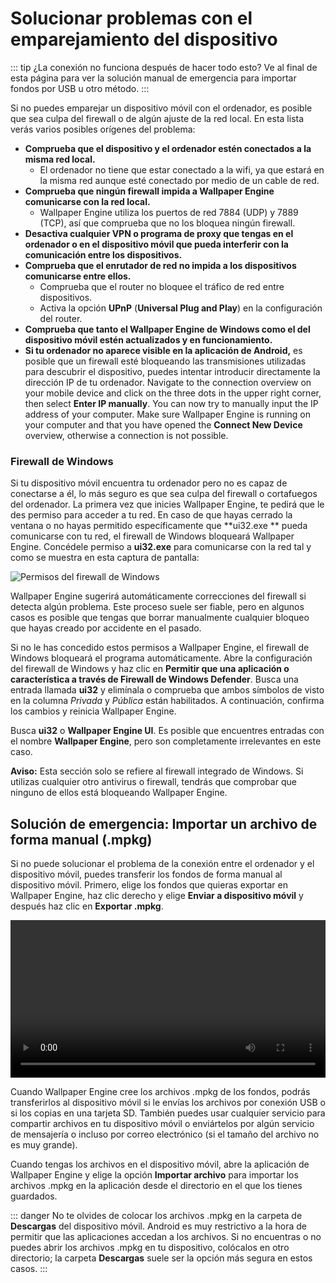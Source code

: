 # Solucionar problemas con el emparejamiento del dispositivo

::: tip
¿La conexión no funciona después de hacer todo esto? Ve al final de esta página para ver la solución manual de emergencia para importar fondos por USB u otro método.
:::

Si no puedes emparejar un dispositivo móvil con el ordenador, es posible que sea culpa del firewall o de algún ajuste de la red local. En esta lista verás varios posibles orígenes del problema:

* **Comprueba que el dispositivo y el ordenador estén conectados a la misma red local.**
  * El ordenador no tiene que estar conectado a la wifi, ya que estará en la misma red aunque esté conectado por medio de un cable de red.
* **Comprueba que ningún firewall impida a Wallpaper Engine comunicarse con la red local.**
  * Wallpaper Engine utiliza los puertos de red 7884 (UDP) y 7889 (TCP), así que comprueba que no los bloquea ningún firewall.
* **Desactiva cualquier VPN o programa de proxy que tengas en el ordenador o en el dispositivo móvil que pueda interferir con la comunicación entre los dispositivos.**
* **Comprueba que el enrutador de red no impida a los dispositivos comunicarse entre ellos.**
    * Comprueba que el router no bloquee el tráfico de red entre dispositivos.
    * Activa la opción **UPnP** (**Universal Plug and Play**) en la configuración del router.
* **Comprueba que tanto el Wallpaper Engine de Windows como el del dispositivo móvil estén actualizados y en funcionamiento.**
* **Si tu ordenador no aparece visible en la aplicación de Android,** es posible que un firewall esté bloqueando las transmisiones utilizadas para descubrir el dispositivo, puedes intentar introducir directamente la dirección IP de tu ordenador. Navigate to the connection overview on your mobile device and click on the three dots in the upper right corner, then select **Enter IP manually**. You can now try to manually input the IP address of your computer. Make sure Wallpaper Engine is running on your computer and that you have opened the **Connect New Device** overview, otherwise a connection is not possible.

### Firewall de Windows

Si tu dispositivo móvil encuentra tu ordenador pero no es capaz de conectarse a él, lo más seguro es que sea culpa del firewall o cortafuegos del ordenador. La primera vez que inicies Wallpaper Engine, te pedirá que le des permiso para acceder a tu red. En caso de que hayas cerrado la ventana o no hayas permitido específicamente que **ui32.exe ** pueda comunicarse con tu red, el firewall de Windows bloqueará Wallpaper Engine. Concédele permiso a **ui32.exe** para comunicarse con la red tal y como se muestra en esta captura de pantalla:

![Permisos del firewall de Windows](/img/faq/windows_defender.png)

Wallpaper Engine sugerirá automáticamente correcciones del firewall si detecta algún problema. Este proceso suele ser fiable, pero en algunos casos es posible que tengas que borrar manualmente cualquier bloqueo que hayas creado por accidente en el pasado.

Si no le has concedido estos permisos a Wallpaper Engine, el firewall de Windows bloqueará el programa automáticamente. Abre la configuración del firewall de Windows y haz clic en **Permitir que una aplicación o característica a través de Firewall de Windows Defender**. Busca una entrada llamada **ui32** y elimínala o comprueba que ambos símbolos de visto en la columna *Privada* y *Pública* están habilitados. A continuación, confirma los cambios y reinicia Wallpaper Engine.

Busca **ui32** o **Wallpaper Engine UI**. Es posible que encuentres entradas con el nombre **Wallpaper Engine**, pero son completamente irrelevantes en este caso.

**Aviso:** Esta sección solo se refiere al firewall integrado de Windows. Si utilizas cualquier otro antivirus o firewall, tendrás que comprobar que ninguno de ellos está bloqueando Wallpaper Engine.

## Solución de emergencia: Importar un archivo de forma manual (.mpkg)

Si no puede solucionar el problema de la conexión entre el ordenador y el dispositivo móvil, puedes transferir los fondos de forma manual al dispositivo móvil. Primero, elige los fondos que quieras exportar en Wallpaper Engine, haz clic derecho y elige **Enviar a dispositivo móvil** y después haz clic en **Exportar .mpkg**.

<video width="100%" controls autoplay loop>
  <source src="/videos/mobile_export.mp4" type="video/mp4">
  Tu navegador no admite la etiqueta de vídeo.
</video>

Cuando Wallpaper Engine cree los archivos .mpkg de los fondos, podrás transferirlos al dispositivo móvil si le envías los archivos por conexión USB o si los copias en una tarjeta SD. También puedes usar cualquier servicio para compartir archivos en tu dispositivo móvil o enviártelos por algún servicio de mensajería o incluso por correo electrónico (si el tamaño del archivo no es muy grande).

Cuando tengas los archivos en el dispositivo móvil, abre la aplicación de Wallpaper Engine y elige la opción **Importar archivo** para importar los archivos .mpkg en la aplicación desde el directorio en el que los tienes guardados.

::: danger
No te olvides de colocar los archivos .mpkg en la carpeta de **Descargas** del dispositivo móvil. Android es muy restrictivo a la hora de permitir que las aplicaciones accedan a los archivos. Si no encuentras o no puedes abrir los archivos .mpkg en tu dispositivo, colócalos en otro directorio; la carpeta **Descargas** suele ser la opción más segura en estos casos.
:::
